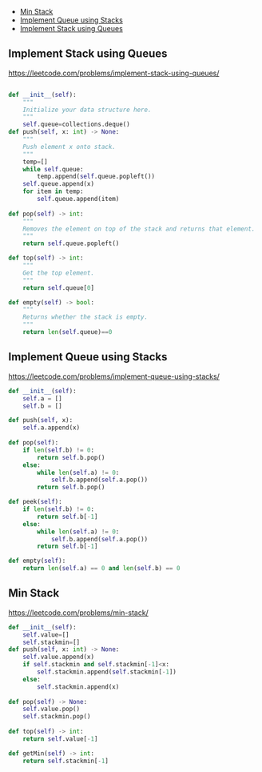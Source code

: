 + [Min Stack](#min-stack)
+ [Implement Queue using Stacks](#implement-queue-using-stacks)
+ [Implement Stack using Queues](#implement-stack-using-queues)
<!-----solution----->

## Implement Stack using Queues

https://leetcode.com/problems/implement-stack-using-queues/

```python

def __init__(self):
    """
    Initialize your data structure here.
    """
    self.queue=collections.deque()
def push(self, x: int) -> None:
    """
    Push element x onto stack.
    """
    temp=[]
    while self.queue:
        temp.append(self.queue.popleft())
    self.queue.append(x)
    for item in temp:
        self.queue.append(item)
        
def pop(self) -> int:
    """
    Removes the element on top of the stack and returns that element.
    """
    return self.queue.popleft()

def top(self) -> int:
    """
    Get the top element.
    """
    return self.queue[0]

def empty(self) -> bool:
    """
    Returns whether the stack is empty.
    """
    return len(self.queue)==0
```

## Implement Queue using Stacks

https://leetcode.com/problems/implement-queue-using-stacks/

```python
def __init__(self):
    self.a = []
    self.b = [] 

def push(self, x):
    self.a.append(x)
    
def pop(self):
    if len(self.b) != 0: 
        return self.b.pop()
    else:
        while len(self.a) != 0:
            self.b.append(self.a.pop())
        return self.b.pop()  

def peek(self):
    if len(self.b) != 0: 
        return self.b[-1]
    else:
        while len(self.a) != 0:
            self.b.append(self.a.pop())
        return self.b[-1]

def empty(self):
    return len(self.a) == 0 and len(self.b) == 0
```

## Min Stack

https://leetcode.com/problems/min-stack/

```python
def __init__(self):
    self.value=[]
    self.stackmin=[]
def push(self, x: int) -> None:  
    self.value.append(x)
    if self.stackmin and self.stackmin[-1]<x:
        self.stackmin.append(self.stackmin[-1])
    else:
        self.stackmin.append(x)
        
def pop(self) -> None:
    self.value.pop()
    self.stackmin.pop()
    
def top(self) -> int:
    return self.value[-1]

def getMin(self) -> int:
    return self.stackmin[-1]
```